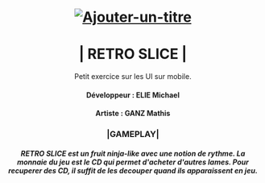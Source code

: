 <h1 align="center"> <a href="https://ibb.co/YhVbDzS"><img src="https://i.ibb.co/DQjLGxF/Ajouter-un-titre.gif" alt="Ajouter-un-titre" border="0"></a>
<h1 align="center">| RETRO SLICE |</h1><p
                                    
<h2 align="center"> Petit exercice sur les UI sur mobile. </h2>

<h4 align="center"> Développeur : ELIE Michael
<h4 align="center"> Artiste : GANZ Mathis

<h3 align="center"> |GAMEPLAY| </h3>
<h5 align="center"> RETRO SLICE est un fruit ninja-like avec une notion de rythme.
La monnaie du jeu est le CD qui permet d'acheter d'autres lames. Pour recuperer des CD, il suffit de les decouper quand ils apparaissent en jeu. </h5>


